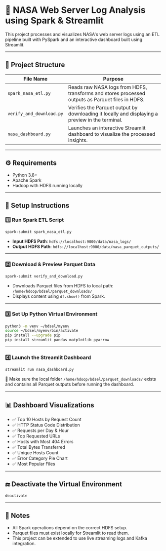 
# 🚀 NASA Web Server Log Analysis using Spark & Streamlit

This project processes and visualizes NASA's web server logs using an ETL pipeline built with PySpark and an interactive dashboard built using Streamlit.

---

## 📁 Project Structure

| File Name               | Purpose                                                                 |
|------------------------|-------------------------------------------------------------------------|
| `spark_nasa_etl.py`    | Reads raw NASA logs from HDFS, transforms and stores processed outputs as Parquet files in HDFS. |
| `verify_and_download.py` | Verifies the Parquet output by downloading it locally and displaying a preview in the terminal. |
| `nasa_dashboard.py`    | Launches an interactive Streamlit dashboard to visualize the processed insights. |

---

## ⚙️ Requirements

- Python 3.8+
- Apache Spark
- Hadoop with HDFS running locally

---

## 🔧 Setup Instructions

### 1️⃣ Run Spark ETL Script

```bash
spark-submit spark_nasa_etl.py
```

- **Input HDFS Path**: `hdfs://localhost:9000/data/nasa_logs/`
- **Output HDFS Path**: `hdfs://localhost:9000/data/nasa_parquet_outputs/`

---

### 2️⃣ Download & Preview Parquet Data

```bash
spark-submit verify_and_download.py
```

- Downloads Parquet files from HDFS to local path:  
  `/home/hdoop/bdsel/parquet_downloads/`
- Displays content using `df.show()` from Spark.

---

### 3️⃣ Set Up Python Virtual Environment

```bash
python3 -m venv ~/bdsel/myenv
source ~/bdsel/myenv/bin/activate
pip install --upgrade pip
pip install streamlit pandas matplotlib pyarrow
```

---

### 4️⃣ Launch the Streamlit Dashboard

```bash
streamlit run nasa_dashboard.py
```

📍 Make sure the local folder `/home/hdoop/bdsel/parquet_downloads/` exists and contains all Parquet outputs before running the dashboard.

---

## 📊 Dashboard Visualizations

- ✅ Top 10 Hosts by Request Count  
- ✅ HTTP Status Code Distribution  
- ✅ Requests per Day & Hour  
- ✅ Top Requested URLs  
- ✅ Hosts with Most 404 Errors  
- ✅ Total Bytes Transferred  
- ✅ Unique Hosts Count  
- ✅ Error Category Pie Chart  
- ✅ Most Popular Files  

---

## 🔚 Deactivate the Virtual Environment

```bash
deactivate
```

---

## 📌 Notes

- All Spark operations depend on the correct HDFS setup.
- Parquet files must exist locally for Streamlit to read them.
- This project can be extended to use live streaming logs and Kafka integration.
